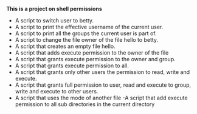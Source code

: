 **This is a project on shell permissions**
- A script to switch user to betty.
- A script to print the effective username of the current user.
- A script to print all the groups the current user is part of.
- A script to change the file owner of the file hello to betty.
- A script that creates an empty file hello.
- A script that adds execute permission to the owner of the file
- A script that grants execute permission to the owner and group.
- A script that grants execute permission to all.
- A script that grants only other users the permission to read, write and execute.
- A script that grants full permission to user, read and execute to group, write and execute to other users.
- A script that uses the mode of another file
-A script that add execute permission to all sub directories in the current directory
